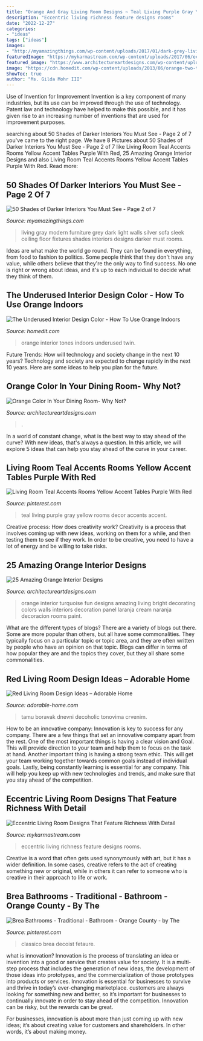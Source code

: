```yaml
---
title: "Orange And Gray Living Room Designs ~ Teal Living Purple Gray Yellow Rooms Decor Accents Accent"
description: "Eccentric living richness feature designs rooms"
date: "2022-12-27"
categories:
- "ideas"
tags: ["ideas"]
images:
- "http://myamazingthings.com/wp-content/uploads/2017/01/dark-grey-living-room-furniture-74-stylish-mod.jpg"
featuredImage: "https://mykarmastream.com/wp-content/uploads/2017/06/eccentric-living-room-4.jpg"
featured_image: "https://www.architectureartdesigns.com/wp-content/uploads/2016/05/17-67-768x512.jpg"
image: "https://cdn.homedit.com/wp-content/uploads/2013/06/orange-two-tones.jpg"
ShowToc: true
author: "Ms. Gilda Mohr III"
---
```



Use of Invention for Improvement
Invention is a key component of many industries, but its use can be improved through the use of technology. Patent law and technology have helped to make this possible, and it has given rise to an increasing number of inventions that are used for improvement purposes.

	

		
searching about 50 Shades of Darker Interiors You Must See - Page 2 of 7 you've came to the right page. We have 8 Pictures about 50 Shades of Darker Interiors You Must See - Page 2 of 7 like Living Room Teal Accents Rooms Yellow Accent Tables Purple With Red, 25 Amazing Orange Interior Designs and also Living Room Teal Accents Rooms Yellow Accent Tables Purple With Red. Read more:
		
    
## 50 Shades Of Darker Interiors You Must See - Page 2 Of 7

<img loading=lazy src="http://myamazingthings.com/wp-content/uploads/2017/01/dark-grey-living-room-furniture-74-stylish-mod.jpg" onerror="this.onerror=null;this.src='https://tse1.mm.bing.net/th?id=OIP.vgxtJEpIUbti4MLnO0BnqgHaE7&amp;pid=15.1';" alt="50 Shades of Darker Interiors You Must See - Page 2 of 7">

_Source: myamazingthings.com_

>living gray modern furniture grey dark light walls silver sofa sleek ceiling floor fixtures shades interiors designs darker must rooms. 

	

Ideas are what make the world go round. They can be found in everything, from food to fashion to politics. Some people think that they don't have any value, while others believe that they're the only way to find success. No one is right or wrong about ideas, and it's up to each individual to decide what they think of them.

    
## The Underused Interior Design Color - How To Use Orange Indoors

<img loading=lazy src="https://cdn.homedit.com/wp-content/uploads/2013/06/orange-two-tones.jpg" onerror="this.onerror=null;this.src='https://tse1.mm.bing.net/th?id=OIP.RizYA7mpc6ngDY1rskc7iQHaKf&amp;pid=15.1';" alt="The Underused Interior Design Color - How To Use Orange Indoors">

_Source: homedit.com_

>orange interior tones indoors underused twin. 

	

Future Trends: How will technology and society change in the next 10 years?
Technology and society are expected to change rapidly in the next 10 years. Here are some ideas to help you plan for the future.

    
## Orange Color In Your Dining Room- Why Not?

<img loading=lazy src="https://www.architectureartdesigns.com/wp-content/uploads/2016/05/17-67-768x512.jpg" onerror="this.onerror=null;this.src='https://tse2.mm.bing.net/th?id=OIP.pPQalHQxtaVESUDgmCkgwgHaE8&amp;pid=15.1';" alt="Orange Color In Your Dining Room- Why Not?">

_Source: architectureartdesigns.com_

>. 

	

In a world of constant change, what is the best way to stay ahead of the curve? With new ideas, that's always a question. In this article, we will explore 5 ideas that can help you stay ahead of the curve in your career.

    
## Living Room Teal Accents Rooms Yellow Accent Tables Purple With Red

<img loading=lazy src="https://i.pinimg.com/736x/88/53/95/8853959652e42df9df28addd7c3131c1.jpg" onerror="this.onerror=null;this.src='https://tse3.mm.bing.net/th?id=OIP.aSHXnpSCT2NG6oeki0tvdwHaJ3&amp;pid=15.1';" alt="Living Room Teal Accents Rooms Yellow Accent Tables Purple With Red">

_Source: pinterest.com_

>teal living purple gray yellow rooms decor accents accent. 

	

Creative process: How does creativity work?
Creativity is a process that involves coming up with new ideas, working on them for a while, and then testing them to see if they work. In order to be creative, you need to have a lot of energy and be willing to take risks.

    
## 25 Amazing Orange Interior Designs

<img loading=lazy src="https://www.architectureartdesigns.com/wp-content/uploads/2013/10/2027.jpg" onerror="this.onerror=null;this.src='https://tse4.mm.bing.net/th?id=OIP.kGFw_wpmNXdMq1NSdmZEEgHaE8&amp;pid=15.1';" alt="25 Amazing Orange Interior Designs">

_Source: architectureartdesigns.com_

>orange interior turquoise fun designs amazing living bright decorating colors walls interiors decoration panel laranja cream naranja decoracion rooms paint. 

	

What are the different types of blogs?
There are a variety of blogs out there. Some are more popular than others, but all have some commonalities. They typically focus on a particular topic or topic area, and they are often written by people who have an opinion on that topic. Blogs can differ in terms of how popular they are and the topics they cover, but they all share some commonalities.

    
## Red Living Room Design Ideas – Adorable Home

<img loading=lazy src="https://adorable-home.com/wp-content/gallery/red-living-room-design-ideas/red-living-room-design-ideas-6.jpg" onerror="this.onerror=null;this.src='https://tse4.mm.bing.net/th?id=OIP.bwS5wDKktT-HSIGiBrAGMwHaE4&amp;pid=15.1';" alt="Red Living Room Design Ideas – Adorable Home">

_Source: adorable-home.com_

>tamu boravak dnevni decoholic tonovima crvenim. 

	

How to be an innovative company:
Innovation is key to success for any company. There are a few things that set an innovative company apart from the rest. One of the most important things is having a clear vision and Goal. This will provide direction to your team and help them to focus on the task at hand. Another important thing is having a strong team ethic. This will get your team working together towards common goals instead of individual goals. Lastly, being constantly learning is essential for any company. This will help you keep up with new technologies and trends, and make sure that you stay ahead of the competition.

    
## Eccentric Living Room Designs That Feature Richness With Detail

<img loading=lazy src="https://mykarmastream.com/wp-content/uploads/2017/06/eccentric-living-room-4.jpg" onerror="this.onerror=null;this.src='https://tse4.mm.bing.net/th?id=OIP.KYuPCpupgSPftqroMUWgNwHaIn&amp;pid=15.1';" alt="Eccentric Living Room Designs That Feature Richness With Detail">

_Source: mykarmastream.com_

>eccentric living richness feature designs rooms. 

	

Creative is a word that often gets used synonymously with art, but it has a wider definition. In some cases, creative refers to the act of creating something new or original, while in others it can refer to someone who is creative in their approach to life or work.

    
## Brea Bathrooms - Traditional - Bathroom - Orange County - By The

<img loading=lazy src="https://i.pinimg.com/736x/bc/88/56/bc88565f409aafd56e6ec14b2c913bee.jpg" onerror="this.onerror=null;this.src='https://tse3.mm.bing.net/th?id=OIP.nqJxbq1ZOH8e-Q38O7lgmgHaJ-&amp;pid=15.1';" alt="Brea Bathrooms - Traditional - Bathroom - Orange County - by The">

_Source: pinterest.com_

>classico brea decoist fetaure. 

	

what is innovation?
Innovation is the process of translating an idea or invention into a good or service that creates value for society. It is a multi-step process that includes the generation of new ideas, the development of those ideas into prototypes, and the commercialization of those prototypes into products or services.
Innovation is essential for businesses to survive and thrive in today’s ever-changing marketplace. customers are always looking for something new and better, so it’s important for businesses to continually innovate in order to stay ahead of the competition. Innovation can be risky, but the rewards can be great.

For businesses, innovation is about more than just coming up with new ideas; it’s about creating value for customers and shareholders. In other words, it’s about making money.

